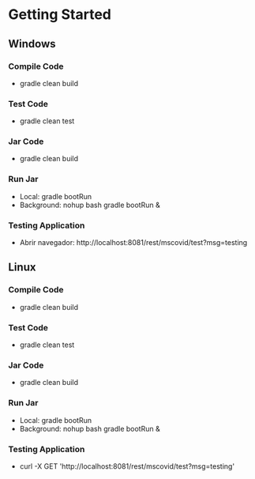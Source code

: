 # Getting Started

## Windows

### Compile Code
* gradle clean build

### Test Code
* gradle clean test

### Jar Code
* gradle clean build

### Run Jar
* Local:      gradle bootRun 
* Background: nohup bash gradle bootRun &

### Testing Application
* Abrir navegador: http://localhost:8081/rest/mscovid/test?msg=testing

## Linux

### Compile Code
* gradle clean build

### Test Code
* gradle clean test

### Jar Code
* gradle clean build

### Run Jar
* Local:      gradle bootRun 
* Background: nohup bash gradle bootRun &

### Testing Application
* curl -X GET 'http://localhost:8081/rest/mscovid/test?msg=testing'
